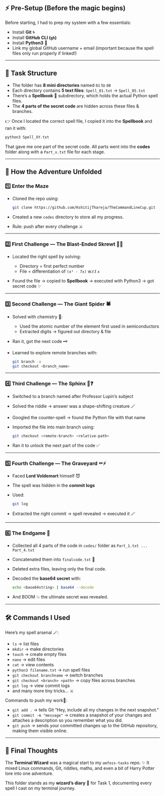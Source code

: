 ## ⚡ Pre-Setup (Before the magic begins)  

Before starting, I had to prep my system with a few essentials:  

- Install **Git** 🌀  
- Install **GitHub CLI (`gh`)**  
- Install **Python3** 🐍  
- Link my global GitHub username + email (important because the spell files only run properly if linked!)  

---

## 🧩 Task Structure  

- The folder has **8 mini directories** named `01` to `08`  
- Each directory contains **5 text files**: `Spell_01.txt` → `Spell_05.txt`  
- There’s a **Spellbook** 📖 subdirectory, which holds the actual Python spell files.  
- The **4 parts of the secret code** are hidden across these files & branches.  

👉 Once I located the correct spell file, I copied it into the **Spellbook** and ran it with:  

```bash
python3 Spell_XY.txt
````

That gave me one part of the secret code. All parts went into the **codes** folder along with a `Part_x.txt` file for each stage.

---

## 🚀 How the Adventure Unfolded

### 1️⃣ Enter the Maze

* Cloned the repo using:

  ```bash
  git clone https://github.com/KshitijThareja/TheCommandLineCup.git
  ```
* Created a new `codes` directory to store all my progress.
* Rule: push after every challenge ⚔️

---

### 2️⃣ First Challenge — The Blast-Ended Skrewt 🦂🔥

* Located the right spell by solving:

  * Directory = first perfect number
  * File = differentiation of `(x² - 7x)` w\.r.t `x`
* Found the file → copied to **Spellbook** → executed with Python3 → got secret code ✨

---

### 3️⃣ Second Challenge — The Giant Spider 🕷️

* Solved with chemistry 🧪:

  * Used the atomic number of the element first used in semiconductors
  * Extracted digits → figured out directory & file
* Ran it, got the next code 🗝️
* Learned to explore remote branches with:

  ```bash
  git branch -a
  git checkout <branch_name>
  ```

---

### 4️⃣ Third Challenge — The Sphinx 🦁❓

* Switched to a branch named after Professor Lupin’s subject
* Solved the riddle → answer was a shape-shifting creature 🪄
* Googled the counter-spell → found the Python file with that name
* Imported the file into main branch using:

  ```bash
  git checkout <remote-branch> <relative-path>
  ```
* Ran it to unlock the next part of the code ✅

---

### 5️⃣ Fourth Challenge — The Graveyard ⚰️⚡

* Faced **Lord Voldemort** himself 😈
* The spell was hidden in the **commit logs**
* Used:

  ```bash
  git log
  ```
* Extracted the right commit → spell revealed → executed it 🪄

---

### 6️⃣ The Endgame 🎉

* Collected all 4 parts of the code in `codes/` folder as `Part_1.txt ... Part_4.txt`
* Concatenated them into `finalcode.txt` 💎
* Deleted extra files, leaving only the final code.
* Decoded the **base64 secret** with:

  ```bash
  echo <base64string> | base64 --decode
  ```
* And BOOM 💥 the ultimate secret was revealed.

---

## 🛠️ Commands I Used

Here’s my spell arsenal 🪄:

* `ls` → list files
* `mkdir` → make directories
* `touch` → create empty files
* `nano` → edit files
* `cat` → view contents
* `python3 filename.txt` → run spell files
* `git checkout branchname` → switch branches
* `git checkout <branch> <path>` → copy files across branches
* `git log` → view commit logs
* and many more tiny tricks… ⚔️

Commands to push my work🫸:

* `git add .` → tells Git “Hey, include all my changes in the next snapshot.” 
* `git commit -m "message"` → creates a snapshot of your changes and attaches a description so you remember what you did. 
* `git push` → sends your committed changes up to the GitHub repository, making them visible online. 

---

## 🌟 Final Thoughts

The **Terminal Wizard** was a magical start to my `amfoss-tasks` repo. ✨
It mixed Linux commands, Git, riddles, maths, and even a bit of Harry Potter lore into one adventure.

This folder stands as my **wizard’s diary** 🧙 for Task 1, documenting every spell I cast on my terminal journey. 
